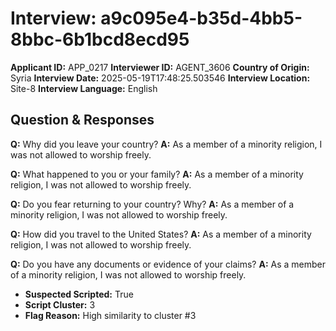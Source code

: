 # Interview: a9c095e4-b35d-4bb5-8bbc-6b1bcd8ecd95
**Applicant ID:** APP_0217
**Interviewer ID:** AGENT_3606
**Country of Origin:** Syria
**Interview Date:** 2025-05-19T17:48:25.503546
**Interview Location:** Site-8
**Interview Language:** English

## Question & Responses

**Q:** Why did you leave your country?
**A:** As a member of a minority religion, I was not allowed to worship freely.

**Q:** What happened to you or your family?
**A:** As a member of a minority religion, I was not allowed to worship freely.

**Q:** Do you fear returning to your country? Why?
**A:** As a member of a minority religion, I was not allowed to worship freely.

**Q:** How did you travel to the United States?
**A:** As a member of a minority religion, I was not allowed to worship freely.

**Q:** Do you have any documents or evidence of your claims?
**A:** As a member of a minority religion, I was not allowed to worship freely.

- **Suspected Scripted:** True
- **Script Cluster:** 3
- **Flag Reason:** High similarity to cluster #3
